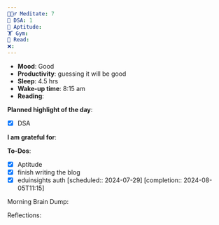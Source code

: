```yaml
---
🧘🏻‍♂️ Meditate: 7
🤖 DSA: 1
🧠 Aptitude: 
🏋 Gym: 
📖 Read: 
❌:
---
```

- **Mood**: Good
- **Productivity**: guessing it will be good
- **Sleep**: 4.5 hrs
- **Wake-up time**: 8:15 am
- **Reading**: 


**Planned highlight of the day**:
- [x] DSA

**I am grateful for**:

**To-Dos**:
- [x] Aptitude
- [x] finish writing the blog
- [x] eduinsights auth   [scheduled:: 2024-07-29]  [completion:: 2024-08-05T11:15]

Morning Brain Dump:

Reflections:
